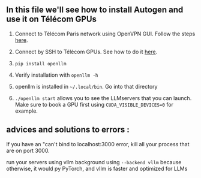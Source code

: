## In this file we'll see how to install Autogen and use it on Télécom GPUs

1. Connect to Télécom Paris network using OpenVPN GUI. Follow the steps [here](https://eole.telecom-paris.fr/vos-services/services-numeriques/connexions-aux-reseaux/openvpn-avec-windows).

2. Connect by SSH to Télécom GPUs. See how to do it [here](https://eole.telecom-paris.fr/vos-services/services-numeriques/connexions-aux-reseaux/openvpn-avec-windows).

3. `pip install openllm`
4. Verify installation with `openllm -h`
5. openllm is installed in `~/.local/bin`. Go into that directory
6. `./openllm start` allows you to see the LLMservers that you can launch. Make sure to book a GPU first using `CUDA_VISIBLE_DEVICES=0` for example.





## advices and solutions to errors : 

If you have an "can't bind to localhost:3000 error, kill all your process that are on port 3000.

run your servers using vllm background using `--backend vllm` because otherwise, it would py PyTorch, and vllm is faster and optimized for LLMs
